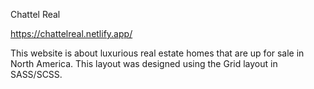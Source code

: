 Chattel Real

https://chattelreal.netlify.app/

This website is about luxurious real estate homes that are up for sale in North America. This layout was designed using the Grid layout in SASS/SCSS.
